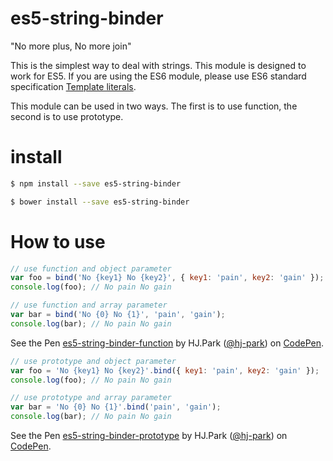 # es5-string-binder

"No more plus, No more join"

This is the simplest way to deal with strings.
This module is designed to work for ES5.
If you are using the ES6 module, please use ES6 standard specification [Template literals](https://developer.mozilla.org/ko/docs/Web/JavaScript/Reference/Template_literals).

This module can be used in two ways.
The first is to use function, the second is to use prototype.

# install
```bash
$ npm install --save es5-string-binder
```
```bash
$ bower install --save es5-string-binder
```

# How to use
```js
// use function and object parameter
var foo = bind('No {key1} No {key2}', { key1: 'pain', key2: 'gain' });
console.log(foo); // No pain No gain

// use function and array parameter
var bar = bind('No {0} No {1}', 'pain', 'gain');
console.log(bar); // No pain No gain
```
<p data-height="265" data-theme-id="0" data-slug-hash="BQEmzK" data-default-tab="result" data-user="hj-park" data-embed-version="2" data-pen-title="es5-string-binder-function" class="codepen">See the Pen <a href="http://codepen.io/hj-park/pen/BQEmzK/">es5-string-binder-function</a> by HJ.Park (<a href="http://codepen.io/hj-park">@hj-park</a>) on <a href="http://codepen.io">CodePen</a>.</p>
<script async src="https://production-assets.codepen.io/assets/embed/ei.js"></script>

```js
// use prototype and object parameter
var foo = 'No {key1} No {key2}'.bind({ key1: 'pain', key2: 'gain' });
console.log(foo); // No pain No gain

// use prototype and array parameter
var bar = 'No {0} No {1}'.bind('pain', 'gain');
console.log(bar); // No pain No gain
```
<p data-height="265" data-theme-id="0" data-slug-hash="WoWXmd" data-default-tab="js,result" data-user="hj-park" data-embed-version="2" data-pen-title="es5-string-binder-prototype" data-preview="true" class="codepen">See the Pen <a href="http://codepen.io/hj-park/pen/WoWXmd/">es5-string-binder-prototype</a> by HJ.Park (<a href="http://codepen.io/hj-park">@hj-park</a>) on <a href="http://codepen.io">CodePen</a>.</p>
<script async src="https://production-assets.codepen.io/assets/embed/ei.js"></script>

